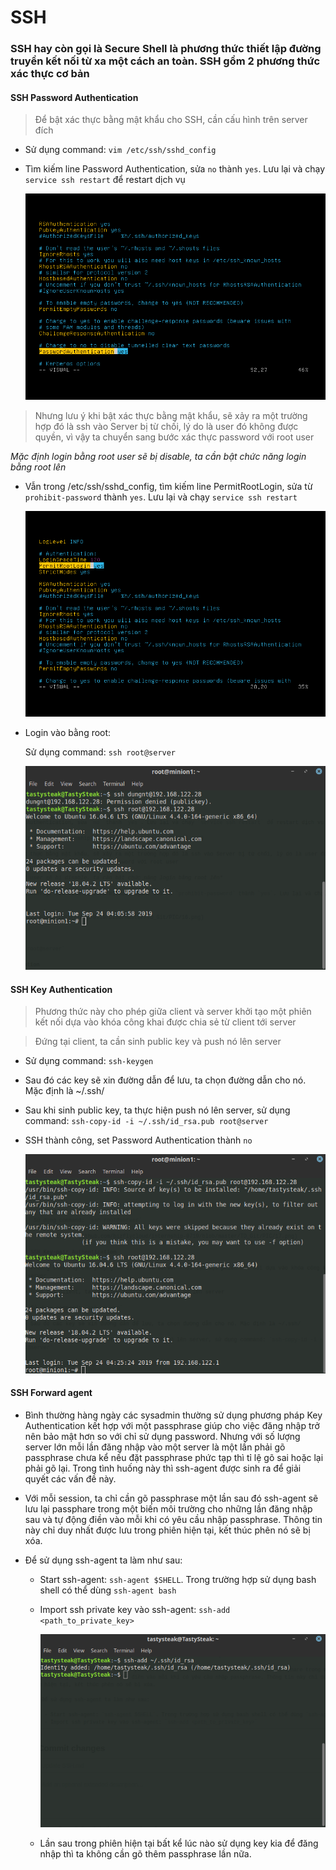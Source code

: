 # SSH 

### SSH hay còn gọi là Secure Shell là phương thức thiết lập đường truyền kết nối từ xa một cách an toàn. SSH gồm 2 phương thức xác thực cơ bản 

#### SSH Password Authentication

   > Để bật xác thực bằng mật khẩu cho SSH, cần cấu hình trên server đích 
   
   - Sử dụng command: `vim /etc/ssh/sshd_config`
   
   - Tìm kiếm line Password Authentication, sửa `no` thành `yes`. Lưu lại và chạy `service ssh restart` để restart dịch vụ
   
        ![](https://github.com/bizflycloud/internship-0719/blob/master/TD_Git/PIC/15.png)
   
   > Nhưng lưu ý khi bật xác thực bằng mật khẩu, sẽ xảy ra một trường hợp đó là ssh vào Server bị từ chối, lý do là user đó không được quyền, vì vậy ta chuyển sang bước xác thực password với root user
   
   *Mặc định login bằng root user sẽ bị disable, ta cần bật chức năng login bằng root lên* 
   
   - Vẫn trong /etc/ssh/sshd_config, tìm kiếm line PermitRootLogin, sửa từ `prohibit-password` thành `yes`. Lưu lại và chạy `service ssh restart`
   
        ![](https://github.com/bizflycloud/internship-0719/blob/master/TD_Git/PIC/16.png)
   
   - Login vào bằng root:
   
      Sử dụng command: `ssh root@server`
        
        ![](https://github.com/bizflycloud/internship-0719/blob/master/TD_Git/PIC/17.png)
   
#### SSH Key Authentication

   > Phương thức này cho phép giữa client và server khởi tạo một phiên kết nối dựa vào khóa công khai được chia sẻ từ client tới server
   
   > Đứng tại client, ta cần sinh public key và push nó lên server
   
   - Sử dụng command: `ssh-keygen`
   
   - Sau đó các key sẽ xin đường dẫn để lưu, ta chọn đường dẫn cho nó. Mặc định là ~/.ssh/
   
   - Sau khi sinh public key, ta thực hiện push nó lên server, sử dụng command: `ssh-copy-id -i ~/.ssh/id_rsa.pub root@server` 
   
   - SSH thành công, set Password Authentication thành `no`
   
        ![](https://github.com/bizflycloud/internship-0719/blob/master/TD_Git/PIC/18.png)
   

#### SSH Forward agent
      
   - Bình thường hàng ngày các sysadmin thường sử dụng phương pháp Key Authentication kết hợp với một passphrase giúp cho việc đăng nhập trở nên bảo mật hơn so với chỉ sử dụng password. Nhưng với số lượng server lớn mỗi lần đăng nhập vào một server là một lần phải gõ passphrase chưa kể nếu đặt passphrase phức tạp thì tỉ lệ gõ sai hoặc lại phải gõ lại. Trong tình huống này thì ssh-agent được sinh ra để giải quyết các vấn đề này.
   
   - Với mỗi session, ta chỉ cần gõ passphrase một lần sau đó ssh-agent sẽ lưu lại passphare trong một biến môi trường cho những lần đăng nhập sau và tự động điền vào mỗi khi có yêu cầu nhập passphrase. Thông tin này chỉ duy nhất được lưu trong phiên hiện tại, kết thúc phên nó sẽ bị xóa.
   
   - Để sử dụng ssh-agent ta làm như sau:
   
      - Start ssh-agent: `ssh-agent $SHELL`. Trong trường hợp sử dụng bash shell có thể dùng `ssh-agent bash`
      - Import ssh private key vào ssh-agent: `ssh-add <path_to_private_key>`
      
         ![](https://github.com/bizflycloud/internship-0719/blob/master/TD_Git/PIC/19.png)
      - Lần sau trong phiên hiện tại bất kể lúc nào sử dụng key kia để đăng nhập thì ta không cần gõ thêm passphrase lần nữa.
